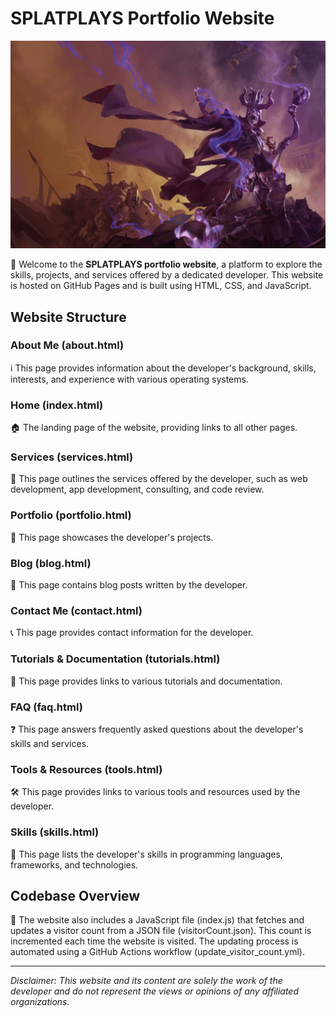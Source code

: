 # SPLATPLAYS Portfolio Website

![SPLATPLAYS Logo](images/logo.png)

👋 Welcome to the **SPLATPLAYS portfolio website**, a platform to explore the skills, projects, and services offered by a dedicated developer. This website is hosted on GitHub Pages and is built using HTML, CSS, and JavaScript.

## Website Structure

### About Me (about.html)
ℹ️ This page provides information about the developer's background, skills, interests, and experience with various operating systems.

### Home (index.html)
🏠 The landing page of the website, providing links to all other pages.

### Services (services.html)
💼 This page outlines the services offered by the developer, such as web development, app development, consulting, and code review.

### Portfolio (portfolio.html)
📂 This page showcases the developer's projects.

### Blog (blog.html)
📝 This page contains blog posts written by the developer.

### Contact Me (contact.html)
📞 This page provides contact information for the developer.

### Tutorials & Documentation (tutorials.html)
📘 This page provides links to various tutorials and documentation.

### FAQ (faq.html)
❓ This page answers frequently asked questions about the developer's skills and services.

### Tools & Resources (tools.html)
🛠️ This page provides links to various tools and resources used by the developer.

### Skills (skills.html)
🚀 This page lists the developer's skills in programming languages, frameworks, and technologies.

## Codebase Overview

🔧 The website also includes a JavaScript file (index.js) that fetches and updates a visitor count from a JSON file (visitorCount.json). This count is incremented each time the website is visited. The updating process is automated using a GitHub Actions workflow (update_visitor_count.yml).

---

*Disclaimer: This website and its content are solely the work of the developer and do not represent the views or opinions of any affiliated organizations.*
